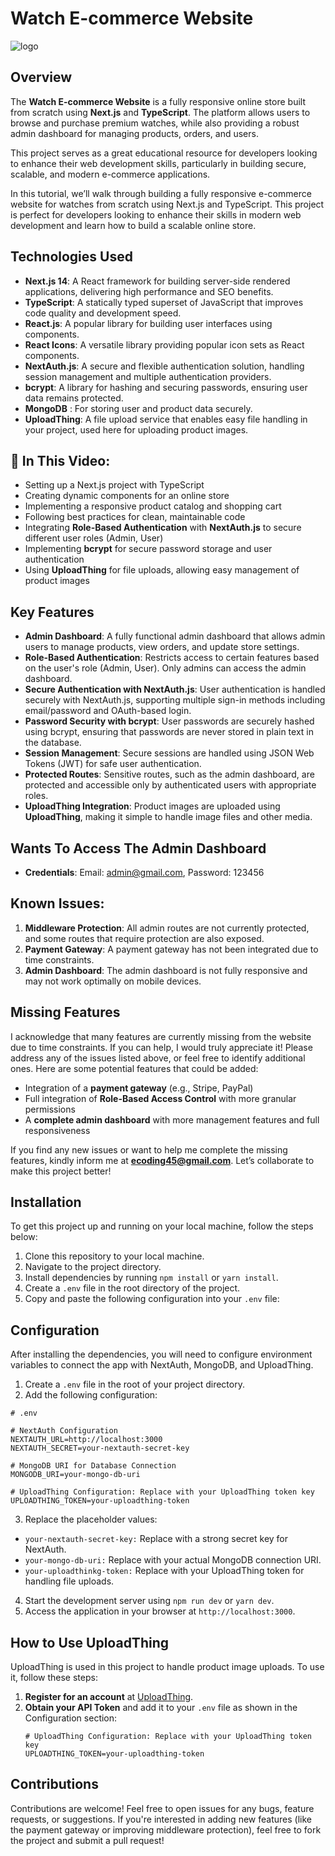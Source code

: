 # Watch E-commerce Website 
![logo](https://github.com/user-attachments/assets/d611dd87-dd1b-4a22-9ada-0355b17c4526)
 
## Overview
The **Watch E-commerce Website** is a fully responsive online store built from scratch using **Next.js** and **TypeScript**. The platform allows users to browse and purchase premium watches, while also providing a robust admin dashboard for managing products, orders, and users.

This project serves as a great educational resource for developers looking to enhance their web development skills, particularly in building secure, scalable, and modern e-commerce applications.

In this tutorial, we’ll walk through building a fully responsive e-commerce website for watches from scratch using Next.js and TypeScript. This project is perfect for developers looking to enhance their skills in modern web development and learn how to build a scalable online store.

## Technologies Used
- **Next.js 14**: A React framework for building server-side rendered applications, delivering high performance and SEO benefits.
- **TypeScript**: A statically typed superset of JavaScript that improves code quality and development speed.
- **React.js**: A popular library for building user interfaces using components.
- **React Icons**: A versatile library providing popular icon sets as React components.
- **NextAuth.js**: A secure and flexible authentication solution, handling session management and multiple authentication providers.
- **bcrypt**: A library for hashing and securing passwords, ensuring user data remains protected.
- **MongoDB** : For storing user and product data securely.
- **UploadThing**: A file upload service that enables easy file handling in your project, used here for uploading product images.

## 📌 In This Video:
- Setting up a Next.js project with TypeScript
- Creating dynamic components for an online store
- Implementing a responsive product catalog and shopping cart
- Following best practices for clean, maintainable code
- Integrating **Role-Based Authentication** with **NextAuth.js** to secure different user roles (Admin, User)
- Implementing **bcrypt** for secure password storage and user authentication
- Using **UploadThing** for file uploads, allowing easy management of product images

## Key Features
- **Admin Dashboard**: A fully functional admin dashboard that allows admin users to manage products, view orders, and update store settings.
- **Role-Based Authentication**: Restricts access to certain features based on the user's role (Admin, User). Only admins can access the admin dashboard.
- **Secure Authentication with NextAuth.js**: User authentication is handled securely with NextAuth.js, supporting multiple sign-in methods including email/password and OAuth-based login.
- **Password Security with bcrypt**: User passwords are securely hashed using bcrypt, ensuring that passwords are never stored in plain text in the database.
- **Session Management**: Secure sessions are handled using JSON Web Tokens (JWT) for safe user authentication.
- **Protected Routes**: Sensitive routes, such as the admin dashboard, are protected and accessible only by authenticated users with appropriate roles.
- **UploadThing Integration**: Product images are uploaded using **UploadThing**, making it simple to handle image files and other media.

## Wants To Access The Admin Dashboard
 - **Credentials**: Email: admin@gmail.com, Password: 123456

## Known Issues:
1. **Middleware Protection**: All admin routes are not currently protected, and some routes that require protection are also exposed.
2. **Payment Gateway**: A payment gateway has not been integrated due to time constraints.
3. **Admin Dashboard**: The admin dashboard is not fully responsive and may not work optimally on mobile devices.

## Missing Features
I acknowledge that many features are currently missing from the website due to time constraints. If you can help, I would truly appreciate it! Please address any of the issues listed above, or feel free to identify additional ones. Here are some potential features that could be added:
- Integration of a **payment gateway** (e.g., Stripe, PayPal)
- Full integration of **Role-Based Access Control** with more granular permissions
- A **complete admin dashboard** with more management features and full responsiveness

If you find any new issues or want to help me complete the missing features, kindly inform me at **ecoding45@gmail.com**. Let’s collaborate to make this project better!

## Installation
To get this project up and running on your local machine, follow the steps below:

1. Clone this repository to your local machine.
2. Navigate to the project directory.
3. Install dependencies by running `npm install` or `yarn install`.
4. Create a `.env` file in the root directory of the project.
5. Copy and paste the following configuration into your `.env` file:

## Configuration
 After installing the dependencies, you will need to configure environment variables to connect the app with NextAuth, MongoDB, and UploadThing.
 1. Create a ```.env``` file in the root of your project directory.
 2. Add the following configuration:
```env
# .env

# NextAuth Configuration
NEXTAUTH_URL=http://localhost:3000
NEXTAUTH_SECRET=your-nextauth-secret-key

# MongoDB URI for Database Connection
MONGODB_URI=your-mongo-db-uri
 
# UploadThing Configuration: Replace with your UploadThing token key
UPLOADTHING_TOKEN=your-uploadthing-token 

```
  3. Replace the placeholder values:
   - ```your-nextauth-secret-key:``` Replace with a strong secret key for NextAuth.
   - ``` your-mongo-db-uri: ``` Replace with your actual MongoDB connection URI.
   - ``` your-uploadthinkg-token: ```   Replace with your UploadThing token for handling file uploads.

4.  Start the development server using ```npm run dev``` or ```yarn dev```.
5.  Access the application in your browser at ```http://localhost:3000```.

## How to Use UploadThing
UploadThing is used in this project to handle product image uploads. To use it, follow these steps:

1. **Register for an account** at [UploadThing](https://uploadthing.com/).
2. **Obtain your API Token** and add it to your `.env` file as shown in the Configuration section:
   ```env
   # UploadThing Configuration: Replace with your UploadThing token key
   UPLOADTHING_TOKEN=your-uploadthing-token
   
   ```


## Contributions
Contributions are welcome! Feel free to open issues for any bugs, feature requests, or suggestions. If you're interested in adding new features (like the payment gateway or improving middleware protection), feel free to fork the project and submit a pull request!
